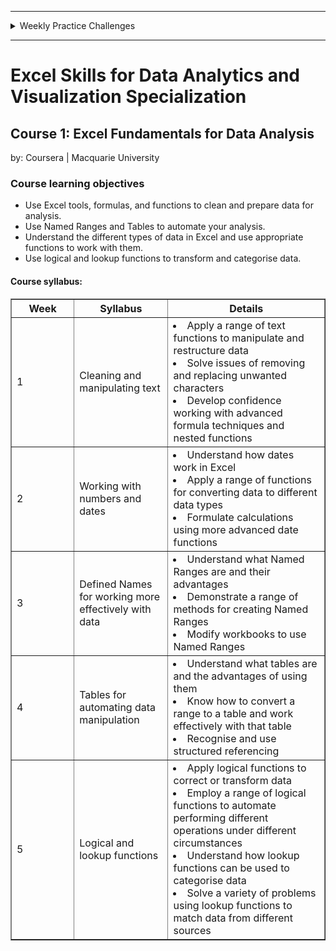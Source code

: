 <hr>
<details>
<summary>Weekly Practice Challenges</summary>
  <li><a href="https://1drv.ms/x/s!AjU6_8hHCMjkghWjIfuP2damNHUc?e=KHhnAZ">Week 1</a></li>
  <li><a href="https://1drv.ms/x/s!AjU6_8hHCMjkghc41zGdy4Fl9WV_?e=frlxa9">Week 2</a></li>
  <li><a href="https://1drv.ms/x/s!AjU6_8hHCMjkghlOA41m6W_i6N9s?e=TQZVRf">Week 3</a></li>
  <li><a href="https://1drv.ms/x/s!AjU6_8hHCMjkghsjaY8c9PhyuaOe?e=HHcbP5">Week 4</a></li>
  <li><a href="https://1drv.ms/x/s!AjU6_8hHCMjkgh23Hg-QqBIaNurq?e=IfeVP8">Week 5</a></li>
</details>
<hr>

# Excel Skills for Data Analytics and Visualization Specialization

## Course 1: Excel Fundamentals for Data Analysis<br>
by: Coursera | Macquarie University<br>

### Course learning objectives
* Use Excel tools, formulas, and functions to clean and prepare data for analysis.
* Use Named Ranges and Tables to automate your analysis.
* Understand the different types of data in Excel and use appropriate functions to work with them.
* Use logical and lookup functions to transform and categorise data.

#### Course syllabus:

<table border="1" width="100%">
  <col style="width:20%">
	<col style="width:30%">
	<col style="width:50%">
    <tr>
        <th>Week</th>
        <th>Syllabus</th>
        <th>Details</th>
    </tr>
    <tr>
        <td>1</td>
        <td>Cleaning and manipulating text</td>
        <td><li>Apply a range of text functions to manipulate and restructure data</li> <li>Solve issues of removing and replacing unwanted characters</li> <li>Develop confidence working with advanced formula techniques and nested functions</li></td>
    </tr>
    <tr>
        <td>2</td>
        <td>Working with numbers and dates</td>
      <td><li>Understand how dates work in Excel</li> <li>Apply a range of functions for converting data to different data types</li> <li>Formulate calculations using more advanced date functions</li></td>
    </tr>
    <tr>
        <td>3</td>
        <td>Defined Names for working more effectively with data</td>
        <td><li>Understand what Named Ranges are and their advantages</li> <li>Demonstrate a range of methods for creating Named Ranges</li> <li>Modify workbooks to use Named Ranges</li></td>
    </tr>
    <tr>
        <td>4</td>
        <td>Tables for automating data manipulation</td>
        <td><li>Understand what tables are and the advantages of using them</li> <li>Know how to convert a range to a table and work effectively with that table</li> <li>Recognise and use structured referencing</li></td>
    </tr>
    <tr>
        <td>5</td>
        <td>Logical and lookup functions</td>
        <td><li>Apply logical functions to correct or transform data</li> <li>Employ a range of logical functions to automate performing different operations under different circumstances</li> <li>Understand how lookup functions can be used to categorise data</li> <li>Solve a variety of problems using lookup functions to match data from different sources</li></td>
    </tr>
</table>
